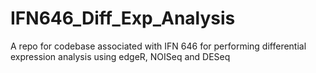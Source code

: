 # IFN646_Diff_Exp_Analysis
A repo for codebase associated with IFN 646 for performing differential expression analysis using edgeR, NOISeq and DESeq
